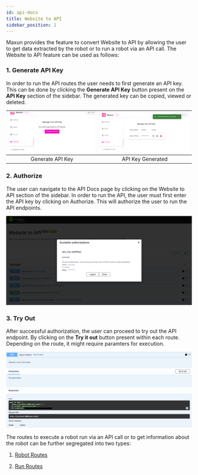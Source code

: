 ```yaml
---
id: api-docs
title: Website to API
sidebar_position: 1
---
```


Maxun provides the feature to convert Website to API by allowing the user to get data extracted by the robot or to run a robot via an API call. The Website to API feature can be used as follows:

### 1. Generate API Key
In order to run the API routes the user needs to first generate an API key. This can be done by clicking the **Generate API Key** button present on the **API Key** section of the sidebar. The generated key can be copied, viewed or deleted.

|![Generate API Key](gen_api_key.png)|![API Key Generated](api_key_success.png)|
|:---:|:---:|
|Generate API Key|API Key Generated|

### 2. Authorize 
The user can navigate to the API Docs page by clicking on the Website to API section of the sidebar. In order to run the API, the user must first enter the API key by clicking on Authorize. This will authorize the user to run the API endpoints.

![Authorize](api_auth.png)

### 3. Try Out 
After successful authorization, the user can proceed to try out the API endpoint. By clicking on the **Try it out** button present within each route. Depending on the route, it might require paramters for execution.

![Try it out](try-it-out.png)

The routes to execute a robot run via an API call or to get information about the robot can be further segregated into two types:

1. [Robot Routes](./robots.md)

2. [Run Routes](./runs.md)


